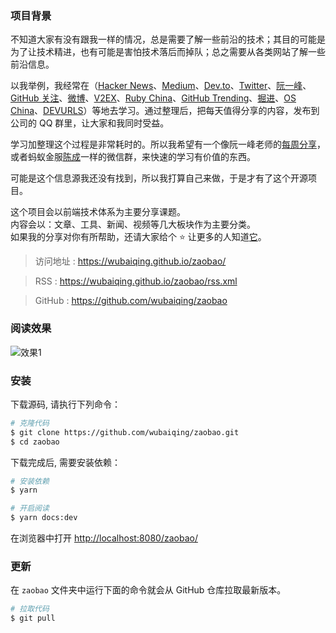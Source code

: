 ### 项目背景
不知道大家有没有跟我一样的情况，总是需要了解一些前沿的技术；其目的可能是为了让技术精进，也有可能是害怕技术落后而掉队；总之需要从各类网站了解一些前沿信息。

以我举例，我经常在（[Hacker News](https://news.ycombinator.com/)、[Medium](https://medium.com/)、[Dev.to](https://dev.to/)、[Twitter](https://twitter.com/)、[阮一峰](http://www.ruanyifeng.com/blog/)、[GitHub 关注](https://github.com/)、[微博](https://weibo.com/)、[V2EX](https://www.v2ex.com/)、[Ruby China](https://ruby-china.org/)、[GitHub Trending](https://github.com/trending)、[掘进](https://juejin.im/)、[OS China](https://www.oschina.net/)、[DEVURLS](https://devurls.com/)）等地去学习。通过整理后，把每天值得分享的内容，发布到公司的 QQ 群里，让大家和我同时受益。

学习加整理这个过程是非常耗时的。所以我希望有一个像阮一峰老师的[每周分享](http://www.ruanyifeng.com/blog/2018/12/weekly-issue-36.html)，或者蚂蚁金服[陈成](https://github.com/sorrycc/)一样的微信群，来快速的学习有价值的东西。

可能是这个信息源我还没有找到，所以我打算自己来做，于是才有了这个开源项目。  

这个项目会以前端技术体系为主要分享课题。  
内容会以：文章、工具、新闻、视频等几大板块作为主要分类。  
如果我的分享对你有所帮助，还请大家给个 ⭐️ 让更多的人知道[它](https://github.com/wubaiqing/zaobao)。  

> 访问地址 : <https://wubaiqing.github.io/zaobao/>

> RSS : <https://wubaiqing.github.io/zaobao/rss.xml>

> GitHub : <https://github.com/wubaiqing/zaobao>

### 阅读效果
![效果1](https://raw.githubusercontent.com/wubaiqing/zaobao/master/docs/assets/introduce_1.png)

### 安装

下载源码, 请执行下列命令：  
```bash
# 克隆代码
$ git clone https://github.com/wubaiqing/zaobao.git
$ cd zaobao
```

下载完成后, 需要安装依赖：
```bash
# 安装依赖
$ yarn 

# 开启阅读
$ yarn docs:dev 
```

在浏览器中打开 <http://localhost:8080/zaobao/>

### 更新

在 `zaobao` 文件夹中运行下面的命令就会从 GitHub 仓库拉取最新版本。

```bash
# 拉取代码
$ git pull
```
